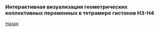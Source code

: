 ### Интерактивная визуализация геометрических коллективных переменных в тетрамере гистонов H3-H4
[Назад](index.md)

<html lang="en">
<head>
  <meta charset="utf-8">
</head>
<body>
 
 
  <script src="https://unpkg.com/ngl@2.0.0-dev.35/dist/ngl.js"></script>
  <script>
    document.addEventListener("DOMContentLoaded", function () {
      var stage = new NGL.Stage("viewport",{ backgroundColor:"#FFFFFF" });
      stage.loadFile("assets/h3_h4_tetramer_ref.pdb").then(function (nucl) {
        var aspectRatio = 2;
        var radius = 1.5;
        var subdiv = 5;
        nucl.addRepresentation('cartoon', {
           "sele": ":A :E", "color": 0x020AED,"aspectRatio":aspectRatio, "radius":radius,"radiusSegments":1,"capped":0,"opacity":0.25,"subdiv":subdiv });
        nucl.addRepresentation('cartoon', {
           "sele": ":B :F", "color": "green","aspectRatio":aspectRatio, "radius":radius,"radiusSegments":1,"capped":0,"opacity":0.25,"subdiv":subdiv });
        nucl.addRepresentation('cartoon', {
           "sele": ":C :G", "color": 0xE0F705,"aspectRatio":aspectRatio, "radius":radius,"radiusSegments":1,"capped":0,"opacity":0.25,"subdiv":subdiv });
        nucl.addRepresentation('cartoon', {
           "sele": ":D :H", "color": 0xCE0000,"aspectRatio":aspectRatio, "radius":radius,"radiusSegments":1,"capped":0,"opacity":0.25,"subdiv":subdiv });
        nucl.addRepresentation('cartoon', {
           "sele": "nucleic", "color": "grey","aspectRatio":aspectRatio, "radius":radius,"radiusSegments":1,"capped":0,"opacity":0.25,"subdiv":subdiv });
        nucl.addRepresentation('base', {
           "sele": "nucleic","color": "grey","opacity":0.25});
        nucl.autoView();
        var shape = new NGL.Shape("shape", { disableImpostor: true, radialSegments: 10 });
        shape.addArrow([98.53,  86.59, 69.27 ],[  77.95,120.46, 55.35], [ 0.6,0.6,0.0 ], 1.5);
        shape.addArrow([88.71059861644235, 116.09167992120595, 70.34512048861993 ],[ 84.68191960368208, 78.12231950913258, 78.28850863916509], [ 0.3,0.8,0.0 ], 1.5);
        shape.addArrow([47.93630510150841,  88.96455241383129, 55.589396784705464],[ 73.60507384052082, 121.5008964260798, 62.408533807798584], [ 0.6,0.6,0.0 ], 1.5);
        shape.addArrow([61.94507672836827, 115.82610350425895, 48.549008289439506],[60.216034043658645, 76.86463814070632,   48.6699550510372], [ 0.3,0.8,0.0 ], 1.5);
        shape.addSphere([ 108.81999969482422, 82.2655029296875, 78.23849487304688 ], [ 1,0,0 ],2);
        shape.addSphere([ 97.74500274658203, 129.56399536132812, 63.884498596191406], [ 1,0,0 ],2);
        shape.addSphere([ 54.92850112915039, 131.3939971923828, 51.90049743652344], [ 1,0,0 ],2);
        shape.addSphere([ 37.087501525878906, 83.96499633789062, 47.64400100708008], [ 1,0,0 ],2);
        shape.addCylinder([108.81999969482422, 82.2655029296875, 78.23849487304688],[97.74500274658203, 129.56399536132812, 63.884498596191406], [ 0.6,0.1,0.6 ], 1);
        shape.addCylinder([97.74500274658203, 129.56399536132812, 63.884498596191406],[54.92850112915039, 131.3939971923828, 51.90049743652344], [ 0.6,0.1,0.6 ], 1);
        shape.addCylinder([54.92850112915039, 131.3939971923828, 51.90049743652344],[37.087501525878906, 83.96499633789062, 47.64400100708008], [ 0.6,0.1,0.6 ], 1);
        var shapeComp = stage.addComponentFromObject(shape)
        shapeComp.addRepresentation("buffer")
                
      });
    });
  </script>
  <div id="viewport" style="width:500px; height:500px;"></div>
</body>
</html>
